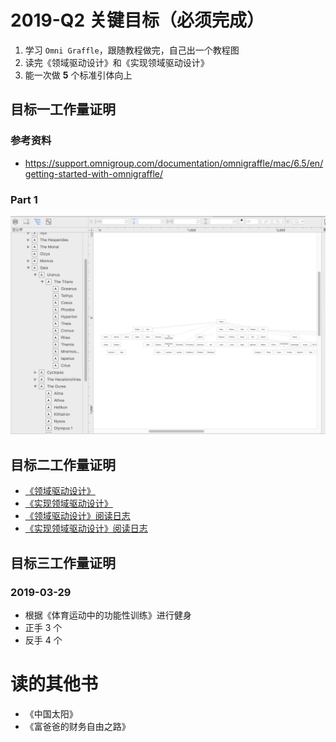 # 2019-Q2 关键目标（必须完成）

1. 学习 `Omni Graffle`，跟随教程做完，自己出一个教程图
2. 读完《领域驱动设计》和《实现领域驱动设计》
3. 能一次做 **5** 个标准引体向上

## 目标一工作量证明

### 参考资料

* <https://support.omnigroup.com/documentation/omnigraffle/mac/6.5/en/getting-started-with-omnigraffle/>

### Part 1

![](../../images/omni-graffle-tutorial-part1.png)

## 目标二工作量证明

* [《领域驱动设计》](../../book_review/领域驱动设计.md)
* [《实现领域驱动设计》](../../book_review/实现领域驱动设计.md)
* [《领域驱动设计》阅读日志](../../reading_record/《领域驱动设计》阅读日志.md)
* [《实现领域驱动设计》阅读日志](../../reading_record/《实现领域驱动设计》阅读日志.md)

## 目标三工作量证明

### 2019-03-29

* 根据《体育运动中的功能性训练》进行健身
* 正手 3 个
* 反手 4 个

# 读的其他书

* 《中国太阳》
* 《富爸爸的财务自由之路》
